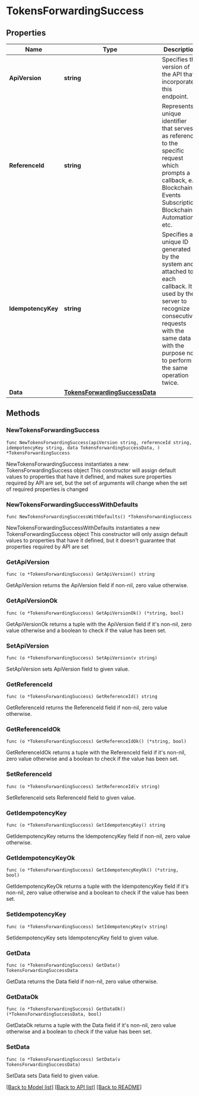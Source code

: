 # TokensForwardingSuccess

## Properties

Name | Type | Description | Notes
------------ | ------------- | ------------- | -------------
**ApiVersion** | **string** | Specifies the version of the API that incorporates this endpoint. | 
**ReferenceId** | **string** | Represents a unique identifier that serves as reference to the specific request which prompts a callback, e.g. Blockchain Events Subscription, Blockchain Automation, etc. | 
**IdempotencyKey** | **string** | Specifies a unique ID generated by the system and attached to each callback. It is used by the server to recognize consecutive requests with the same data with the purpose not to perform the same operation twice. | 
**Data** | [**TokensForwardingSuccessData**](TokensForwardingSuccessData.md) |  | 

## Methods

### NewTokensForwardingSuccess

`func NewTokensForwardingSuccess(apiVersion string, referenceId string, idempotencyKey string, data TokensForwardingSuccessData, ) *TokensForwardingSuccess`

NewTokensForwardingSuccess instantiates a new TokensForwardingSuccess object
This constructor will assign default values to properties that have it defined,
and makes sure properties required by API are set, but the set of arguments
will change when the set of required properties is changed

### NewTokensForwardingSuccessWithDefaults

`func NewTokensForwardingSuccessWithDefaults() *TokensForwardingSuccess`

NewTokensForwardingSuccessWithDefaults instantiates a new TokensForwardingSuccess object
This constructor will only assign default values to properties that have it defined,
but it doesn't guarantee that properties required by API are set

### GetApiVersion

`func (o *TokensForwardingSuccess) GetApiVersion() string`

GetApiVersion returns the ApiVersion field if non-nil, zero value otherwise.

### GetApiVersionOk

`func (o *TokensForwardingSuccess) GetApiVersionOk() (*string, bool)`

GetApiVersionOk returns a tuple with the ApiVersion field if it's non-nil, zero value otherwise
and a boolean to check if the value has been set.

### SetApiVersion

`func (o *TokensForwardingSuccess) SetApiVersion(v string)`

SetApiVersion sets ApiVersion field to given value.


### GetReferenceId

`func (o *TokensForwardingSuccess) GetReferenceId() string`

GetReferenceId returns the ReferenceId field if non-nil, zero value otherwise.

### GetReferenceIdOk

`func (o *TokensForwardingSuccess) GetReferenceIdOk() (*string, bool)`

GetReferenceIdOk returns a tuple with the ReferenceId field if it's non-nil, zero value otherwise
and a boolean to check if the value has been set.

### SetReferenceId

`func (o *TokensForwardingSuccess) SetReferenceId(v string)`

SetReferenceId sets ReferenceId field to given value.


### GetIdempotencyKey

`func (o *TokensForwardingSuccess) GetIdempotencyKey() string`

GetIdempotencyKey returns the IdempotencyKey field if non-nil, zero value otherwise.

### GetIdempotencyKeyOk

`func (o *TokensForwardingSuccess) GetIdempotencyKeyOk() (*string, bool)`

GetIdempotencyKeyOk returns a tuple with the IdempotencyKey field if it's non-nil, zero value otherwise
and a boolean to check if the value has been set.

### SetIdempotencyKey

`func (o *TokensForwardingSuccess) SetIdempotencyKey(v string)`

SetIdempotencyKey sets IdempotencyKey field to given value.


### GetData

`func (o *TokensForwardingSuccess) GetData() TokensForwardingSuccessData`

GetData returns the Data field if non-nil, zero value otherwise.

### GetDataOk

`func (o *TokensForwardingSuccess) GetDataOk() (*TokensForwardingSuccessData, bool)`

GetDataOk returns a tuple with the Data field if it's non-nil, zero value otherwise
and a boolean to check if the value has been set.

### SetData

`func (o *TokensForwardingSuccess) SetData(v TokensForwardingSuccessData)`

SetData sets Data field to given value.



[[Back to Model list]](../README.md#documentation-for-models) [[Back to API list]](../README.md#documentation-for-api-endpoints) [[Back to README]](../README.md)


